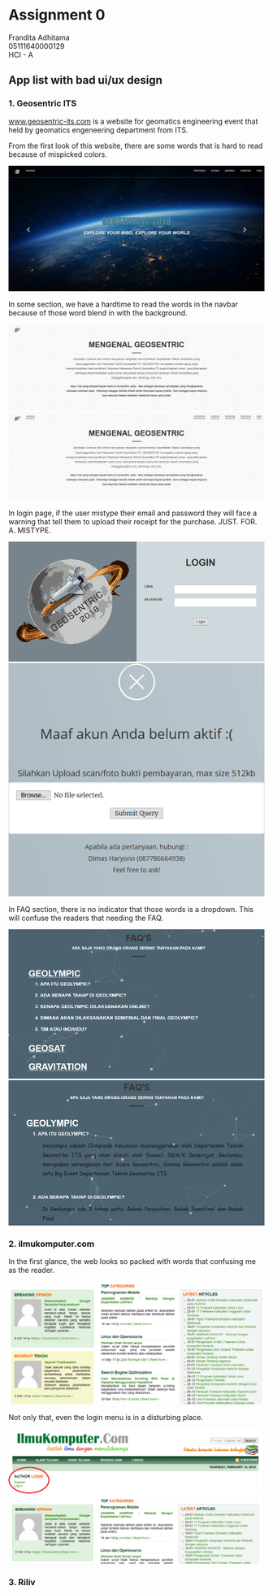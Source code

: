 # Assignment 0

Frandita Adhitama  
05111640000129  
HCI - A  

## App list with bad ui/ux design

### 1. Geosentric ITS

www.geosentric-its.com is a website for geomatics engineering event that held by geomatics engeneering department from ITS. 

From the first look of this website, there are some words that is hard to read because of mispicked colors.

![geo-header](/images/geosentric-header.png)

In some section, we have a hardtime to read the words in the navbar because of those word blend in  with the background.

![geo-navbar-0](/images/geosentric-navbar-0.png)
![geo-navbar-1](/images/geosentric-navbar-1.png)

In login page, if the user mistype their email and password they will face a warning that tell them to upload their receipt for the purchase. JUST. FOR. A. MISTYPE.

![geo-navbar-0](/images/geosentric-login-0.png)
![geo-navbar-1](/images/geosentric-login-1.png)

In FAQ section, there is no indicator that those words is a dropdown. This will confuse the readers that needing the FAQ.

![geo-navbar-0](/images/geosentric-faq-0.png)
![geo-navbar-1](/images/geosentric-faq-1.png)

### 2. ilmukomputer.com

In the first glance, the web looks so packed with words that confusing me as the reader.

![ilmu-home-0](/images/ilmu-home-0.png)

Not only that, even the login menu is in a disturbing place.

![ilmu-login-0](/images/ilmu-login-0.png)

### 3. Riliv